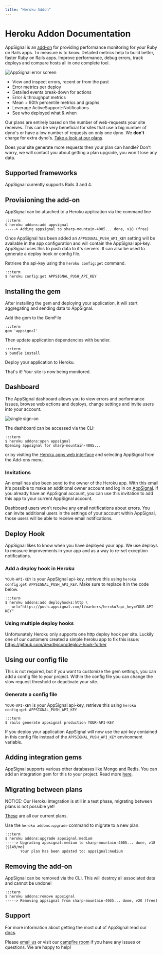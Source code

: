 ```yaml
---
title: "Heroku Addon"
---
```


# Heroku Addon Documentation

AppSignal is an [add-on](http://addons.heroku.com) for providing performance monitoring for your Ruby on Rails apps.
To measure is to know. Detailed metrics help to build better, faster Ruby on Rails apps.
Improve performance, debug errors, track deploys and compare hosts all in one complete tool.

![AppSignal error screen](https://s3.amazonaws.com/heroku.devcenter/heroku_assets/images/201-original.jpg 'AppSignal error screen')

* View and inspect errors, recent or from the past
* Error metrics per deploy
* Detailed events break-down for actions
* Error & throughput metrics
* Mean + 90th percentile metrics and graphs
* Leverage ActiveSupport::Notifications
* See who deployed what & when

Our plans are entirely based on the number of web-requests your site receives.
This can be very beneficial for sites that use a big number of dyno's or have a low number of requests on only one dyno.
We __don't__ charge for extra dyno's.
[Take a look at our plans](http://addons.heroku.com/appsignal).


Does your site generate more requests then your plan can handle? Don't worry, we will contact you about getting a plan upgrade, you won't lose any data.

## Supported frameworks

AppSignal currently supports Rails 3 and 4.

## Provisioning the add-on

AppSignal can be attached to a Heroku application via the command line

    :::term
    $ heroku addons:add appsignal
    -----> Adding appsignal to sharp-mountain-4005... done, v18 (free)

Once AppSignal has been added an `APPSIGNAL_PUSH_API_KEY` setting will be available in the app configuration and will contain the AppSignal api-key. AppSignal uses this to push data to it's servers. It can also be used to generate a deploy hook or config file.

Retrieve the api-key using the `heroku config:get` command.

    :::term
    $ heroku config:get APPSIGNAL_PUSH_API_KEY

## Installing the gem

After installing the gem and deploying your application, it will start aggregating and sending data to AppSignal.

Add the gem to the GemFile

    :::term
    gem 'appsignal'

Then update application dependencies with bundler.

    :::term
    $ bundle install

Deploy your application to Heroku.

That's it! Your site is now being monitored.

## Dashboard

The AppSignal dashboard allows you to view errors and performance issues, browse web actions and deploys, change settings and invite users into your account.

![single sign-on](https://s3.amazonaws.com/heroku.devcenter/heroku_assets/images/203-original.jpg 'Single sign-on')

The dashboard can be accessed via the CLI:

    :::term
    $ heroku addons:open appsignal
    Opening appsignal for sharp-mountain-4005...

or by visiting the [Heroku apps web interface](http://heroku.com/myapps) and selecting AppSignal from the Add-ons menu.

### Invitations

An email has also been send to the owner of the Heroku app.
With this email it's possible to make an additional owner account and log in on [AppSignal](http://www.appsignal.com).
If you already have an AppSignal account, you can use this invitation to add this app to your current AppSignal account.

Dashboard users won't receive any email notifications about errors.
You can invite additional users in the settings of your account within AppSignal, those users will be able to receive email notifications.

## Deploy Hook

AppSignal likes to know when you have deployed your app. We use deploys to measure improvements in your app and as a way to re-set exception notifications.

### Add a deploy hook in Heroku

`YOUR-API-KEY` is your AppSignal api-key, retrieve this using `heroku config:get APPSIGNAL_PUSH_API_KEY`. Make sure to replace it in the code below.

    :::term
    $ heroku addons:add deployhooks:http \
     --url="https://push.appsignal.com/1/markers/heroku?api_key=YOUR-API-KEY"

### Using multiple deploy hooks

Unfortunately Heroku only supports one http deploy hook per site. Luckily one of our customers created a simple heroku app to fix this issue: https://github.com/deadlyicon/deploy-hook-forker

## Using our config file

This is not required, but if you want to customize the gem settings, you can add a config file to your project.
Within the config file you can change the slow request threshold or deactivate your site.

### Generate a config file

`YOUR-API-KEY` is your AppSignal api-key, retrieve this using `heroku config:get APPSIGNAL_PUSH_API_KEY`

    :::term
    $ rails generate appsignal production YOUR-API-KEY

If you deploy your application AppSignal will now use the api-key contained in this config file instead of the `APPSIGNAL_PUSH_API_KEY` environment variable.

## Adding integration gems

AppSignal supports various other databases like Mongo and Redis. You can add an integration gem for this to your project.
Read more [here](http://docs.appsignal.com/tweaks-in-your-code/integration-gems.html).

## Migrating between plans

NOTICE: Our Heroku integration is still in a test phase, migrating between plans is not possible yet!

[These](http://addons.heroku.com/appsignal) are all our current plans.

Use the `heroku addons:upgrade` command to migrate to a new plan.

    :::term
    $ heroku addons:upgrade appsignal:medium
    -----> Upgrading appsignal:medium to sharp-mountain-4005... done, v18 ($149/mo)
           Your plan has been updated to: appsignal:medium

## Removing the add-on

AppSignal can be removed via the CLI.
This will destroy all associated data and cannot be undone!

    :::term
    $ heroku addons:remove appsignal
    -----> Removing appsignal from sharp-mountain-4005... done, v20 (free)

## Support

For more information about getting the most out of AppSignal read our [docs](http://docs.appsignal.com/).

Please [email us](mailto:support@appsignal.com) or visit our [campfire room](https://80beans.campfirenow.com/f08a4) if you have any issues or questions. We are happy to help!
